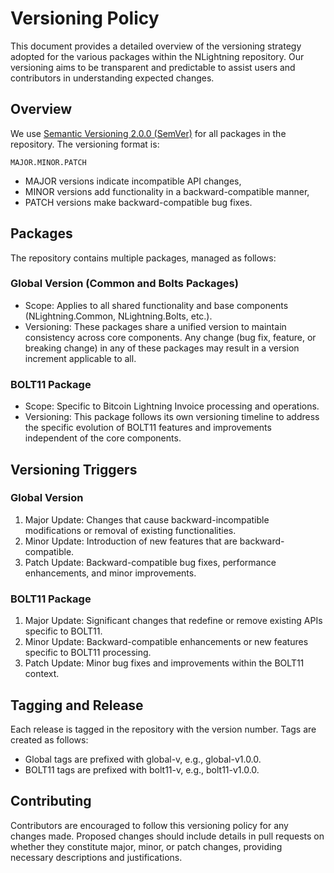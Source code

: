 # Versioning Policy

This document provides a detailed overview of the versioning strategy adopted for the various packages within the
NLightning repository. Our versioning aims to be transparent and predictable to assist users and contributors in
understanding expected changes.

## Overview

We use [Semantic Versioning 2.0.0 (SemVer)](https://semver.org/) for all packages in the repository. The versioning
format is:
    
```
MAJOR.MINOR.PATCH
```

- MAJOR versions indicate incompatible API changes,
- MINOR versions add functionality in a backward-compatible manner,
- PATCH versions make backward-compatible bug fixes.

## Packages

The repository contains multiple packages, managed as follows:

### Global Version (Common and Bolts Packages)

- Scope: Applies to all shared functionality and base components (NLightning.Common, NLightning.Bolts, etc.).
- Versioning: These packages share a unified version to maintain consistency across core components. Any change
(bug fix, feature, or breaking change) in any of these packages may result in a version increment applicable to all.

### BOLT11 Package

- Scope: Specific to Bitcoin Lightning Invoice processing and operations.
- Versioning: This package follows its own versioning timeline to address the specific evolution of BOLT11 features and
improvements independent of the core components.

## Versioning Triggers

### Global Version

1. Major Update: Changes that cause backward-incompatible modifications or removal of existing functionalities. 
2. Minor Update: Introduction of new features that are backward-compatible. 
3. Patch Update: Backward-compatible bug fixes, performance enhancements, and minor improvements.

### BOLT11 Package

1. Major Update: Significant changes that redefine or remove existing APIs specific to BOLT11. 
2. Minor Update: Backward-compatible enhancements or new features specific to BOLT11 processing. 
3. Patch Update: Minor bug fixes and improvements within the BOLT11 context.

## Tagging and Release

Each release is tagged in the repository with the version number. Tags are created as follows:

- Global tags are prefixed with global-v, e.g., global-v1.0.0.
- BOLT11 tags are prefixed with bolt11-v, e.g., bolt11-v1.0.0.

## Contributing

Contributors are encouraged to follow this versioning policy for any changes made. Proposed changes should include
details in pull requests on whether they constitute major, minor, or patch changes, providing necessary descriptions
and justifications.